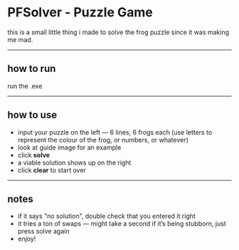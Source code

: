 # PFSolver - Puzzle Game

this is a small little thing i made to solve the frog puzzle since it was making me mad.

---

## how to run

run the .exe

---

## how to use

- input your puzzle on the left — 6 lines, 6 frogs each (use letters to represent the colour of the frog, or numbers, or whatever)
- look at guide image for an example
- click **solve**
- a viable solution shows up on the right
- click **clear** to start over

---

## notes

- if it says "no solution", double check that you entered it right
- it tries a ton of swaps — might take a second if it’s being stubborn, just press solve again
- enjoy!
